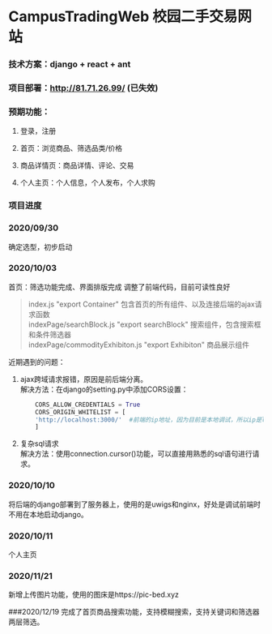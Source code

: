# CampusTradingWeb 校园二手交易网站

### 技术方案：django + react + ant

### 项目部署：http://81.71.26.99/ (已失效)

### 预期功能：

1. 登录，注册

2. 首页：浏览商品、筛选品类/价格

3. 商品详情页：商品详情、评论、交易

4. 个人主页：个人信息，个人发布，个人求购

### 项目进度  

### 2020/09/30  
确定选型，初步启动

### 2020/10/03 
首页：筛选功能完成、界面排版完成  调整了前端代码，目前可读性良好  
> index.js "export Container" 包含首页的所有组件、以及连接后端的ajax请求函数  
> indexPage/searchBlock.js "export searchBlock" 搜索组件，包含搜索框和条件筛选器  
> indexPage/commodityExhibiton.js "export Exhibiton" 商品展示组件  

近期遇到的问题：  
1. ajax跨域请求报错，原因是前后端分离。   
	解决方法：在django的setting.py中添加CORS设置：   
	```python
		CORS_ALLOW_CREDENTIALS = True  
		CORS_ORIGIN_WHITELIST = [  
		'http://localhost:3000/'  #前端的ip地址，因为目前是本地调试，所以ip是localhost  
		]  
	```  
2. 复杂sql请求  
	解决方法：使用connection.cursor()功能，可以直接用熟悉的sql语句进行请求。  



### 2020/10/10 
将后端的django部署到了服务器上，使用的是uwigs和nginx，好处是调试前端时不用在本地启动django。

### 2020/10/11 
个人主页

### 2020/11/21
新增上传图片功能，使用的图床是https://pic-bed.xyz

###2020/12/19
完成了首页商品搜索功能，支持模糊搜索，支持关键词和筛选器两层筛选。
